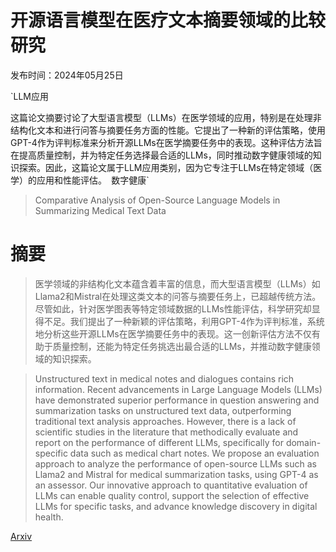 # 开源语言模型在医疗文本摘要领域的比较研究

发布时间：2024年05月25日

`LLM应用

这篇论文摘要讨论了大型语言模型（LLMs）在医学领域的应用，特别是在处理非结构化文本和进行问答与摘要任务方面的性能。它提出了一种新的评估策略，使用GPT-4作为评判标准来分析开源LLMs在医学摘要任务中的表现。这种评估方法旨在提高质量控制，并为特定任务选择最合适的LLMs，同时推动数字健康领域的知识探索。因此，这篇论文属于LLM应用类别，因为它专注于LLMs在特定领域（医学）的应用和性能评估。` `数字健康`

> Comparative Analysis of Open-Source Language Models in Summarizing Medical Text Data

# 摘要

> 医学领域的非结构化文本蕴含着丰富的信息，而大型语言模型（LLMs）如Llama2和Mistral在处理这类文本的问答与摘要任务上，已超越传统方法。尽管如此，针对医学图表等特定领域数据的LLMs性能评估，科学研究却显得不足。我们提出了一种新颖的评估策略，利用GPT-4作为评判标准，系统地分析这些开源LLMs在医学摘要任务中的表现。这一创新评估方法不仅有助于质量控制，还能为特定任务挑选出最合适的LLMs，并推动数字健康领域的知识探索。

> Unstructured text in medical notes and dialogues contains rich information. Recent advancements in Large Language Models (LLMs) have demonstrated superior performance in question answering and summarization tasks on unstructured text data, outperforming traditional text analysis approaches. However, there is a lack of scientific studies in the literature that methodically evaluate and report on the performance of different LLMs, specifically for domain-specific data such as medical chart notes. We propose an evaluation approach to analyze the performance of open-source LLMs such as Llama2 and Mistral for medical summarization tasks, using GPT-4 as an assessor. Our innovative approach to quantitative evaluation of LLMs can enable quality control, support the selection of effective LLMs for specific tasks, and advance knowledge discovery in digital health.

[Arxiv](https://arxiv.org/abs/2405.16295)